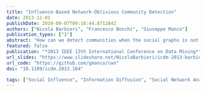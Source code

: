 ```yaml
---
title: "Influence-Based Network-Oblivious Community Detection"
date: 2013-12-01
publishDate: 2019-09-07T09:18:44.871284Z
authors: ["Nicola Barbieri", "Francesco Bonchi", "Giuseppe Manco"]
publication_types: ["1"]
abstract: "How can we detect communities when the social graphs is not available? We tackle this problem by modeling social contagion from a log of user activity, that is a dataset of tuples (u, i, t) recording the fact that user u \"adopted\" item i at time t. This is the only input to our problem. We propose a stochastic framework which assumes that item adoptions are governed by un underlying diffusion process over the unobserved social network, and that such diffusion model is based on community-level influence. By fitting the model parameters to the user activity log, we learn the community membership and the level of influence of each user in each community. This allows to identify for each community the \"key\" users, i.e., the leaders which are most likely to influence the rest of the community to adopt a certain item. The general framework can be instantiated with different diffusion models. In this paper we define two models: the extension to the community level of the classic (discrete time) Independent Cascade model, and a model that focuses on the time delay between adoptions. To the best of our knowledge, this is the first work studying community detection without the network."
featured: false
publication: "*2013 IEEE 13th International Conference on Data Mining*"
url_slides: "https://www.slideshare.net/NicolaBarbieri/icdm-2013-barbieri"
url_code: "https://github.com/gmanco/cwn"
doi: "10.1109/icdm.2013.164"

tags: ["Social Influence", "Information Diffusion", "Social Network Analysis", "Community Detection", "Temporal Point Processes", "Generative Models"]
---
```


